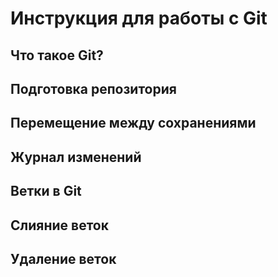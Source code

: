 # Инструкция для работы с Git

## Что такое Git?

## Подготовка репозитория

## Перемещение между сохранениями

## Журнал изменений

## Ветки в Git


## Слияние веток

## Удаление веток